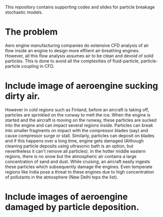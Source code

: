 This repository contains supporting codes and slides for particle breakage stochastic models. 
# The problem
Aero engine manufacturing companies do extensive CFD analysis of air flow inside an engine to design more effiient air-breathing engines. However, all this flow analysis assumes air to be clean and devoid of solid particles. This is done to avoid all the complexities of fluid-particle, particle-particle coupling in CFD. 
# Include image of aeroengine sucking dirty air.
However in cold regions such as Finland, before an aircraft is taking off, particles are sprinkled on the runway to melt the ice. When the engine is started and the aircraft is moving on the runway, these particles are sucked into the engine and can impact several regions inside. Particles can break into smaller fragments on impact
with the compressor blades (say) and cause compressor surge or stall. Similarly, particles can deposit on blades and if this happens over a long time, engine gets damaged (Although cleaning particle deposits using ultrasonic bath is an option, but nevertheless it can't remove all particles). In the hotter middle eastern regions, there is no snow but the atmospheric air contains a large concentration of sand and dust. While cruising, an aircraft easily ingests these particles which subsequently damage the engines. Even temperate regions like India pose a threat to these engines due to high concentration of pollutants in the atmosphere (New Delhi tops the list).
# Include images of aeroengine damaged by particle deposition.
